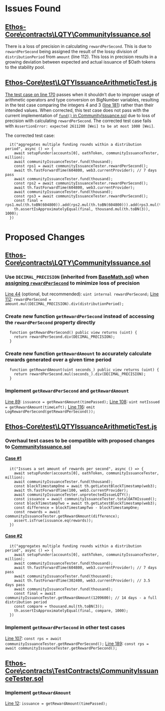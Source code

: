# Issues Found
## [Ethos-Core\contracts\LQTY\CommunityIssuance.sol](https://github.com/code-423n4/2023-02-ethos/blob/main/Ethos-Core/contracts/LQTY/CommunityIssuance.sol)
There is a loss of precision in calculating `rewardPerSecond`. This is due to `rewardPerSecond` being assigned the result of the lossy division of `distributionPeriod` from `amount` (line 112). This loss in precision results in a growing deviation between expected and actual issuance of $Oath tokens to the stability pool.
## [Ethos-Core\test\LQTYIssuanceArithmeticTest.js](https://github.com/code-423n4/2023-02-ethos/blob/main/Ethos-Core/test/LQTYIssuanceArithmeticTest.js)
[The test case on line 170](https://github.com/code-423n4/2023-02-ethos/blob/73687f32b934c9d697b97745356cdf8a1f264955/Ethos-Core/test/LQTYIssuanceArithmeticTest.js#L170) passes when it shouldn’t due to improper usage of arithmetic operators and type conversion on BigNumber variables, resulting in the test case comparing the integers 4 and 3 ([line 181](https://github.com/code-423n4/2023-02-ethos/blob/73687f32b934c9d697b97745356cdf8a1f264955/Ethos-Core/test/LQTYIssuanceArithmeticTest.js#L170)) rather than their intended values. When corrected, this test case does not pass with the current implementation of [`fund()` in CommunityIssuance.sol](https://github.com/code-423n4/2023-02-ethos/blob/73687f32b934c9d697b97745356cdf8a1f264955/Ethos-Core/contracts/LQTY/CommunityIssuance.sol#L101) due to loss of precision with calculating `rewardPerSecond`. The corrected test case fails with `AssertionError: expected 2611200 [Wei] to be at most 1000 [Wei]`.

The corrected test case:
```
  it("aggregates multiple funding rounds within a distribution period", async () => {
    await setupFunder(accounts[0], oathToken, communityIssuanceTester, million);
    await communityIssuanceTester.fund(thousand);
    const rps1 = await communityIssuanceTester.rewardPerSecond();
    await th.fastForwardTime(604800, web3.currentProvider); // 7 days pass
    await communityIssuanceTester.fund(thousand);
    const rps2 = await communityIssuanceTester.rewardPerSecond();
    await th.fastForwardTime(604800, web3.currentProvider);
    await communityIssuanceTester.fund(thousand);
    const rps3 = await communityIssuanceTester.rewardPerSecond();
    const final = rps1.mul(th.toBN(604800)).add(rps2.mul(th.toBN(604800))).add(rps3.mul(th.toBN(604800)));
    th.assertIsApproximatelyEqual(final, thousand.mul(th.toBN(3)), 1000);
  })
```
# Proposed Changes
## [Ethos-Core\contracts\LQTY\CommunityIssuance.sol](https://github.com/code-423n4/2023-02-ethos/blob/main/Ethos-Core/contracts/LQTY/CommunityIssuance.sol)
### Use `DECIMAL_PRECISION` (inherited from [BaseMath.sol](https://github.com/code-423n4/2023-02-ethos/blob/73687f32b934c9d697b97745356cdf8a1f264955/Ethos-Core/contracts/Dependencies/BaseMath.sol#L6)) when [assigning `rewardPerSecond`](https://github.com/code-423n4/2023-02-ethos/blob/73687f32b934c9d697b97745356cdf8a1f264955/Ethos-Core/contracts/LQTY/CommunityIssuance.sol#L112) to minimize loss of precision
[Line 44](https://github.com/code-423n4/2023-02-ethos/blob/73687f32b934c9d697b97745356cdf8a1f264955/Ethos-Core/contracts/LQTY/CommunityIssuance.sol#L44) (optional, but recommended): `uint internal rewardPerSecond;`
[Line 112](https://github.com/code-423n4/2023-02-ethos/blob/73687f32b934c9d697b97745356cdf8a1f264955/Ethos-Core/contracts/LQTY/CommunityIssuance.sol#L112): `rewardPerSecond = amount.mul(DECIMAL_PRECISION).div(distributionPeriod);`

### Create new function `getRewardPerSecond` instead of accessing the `rewardPerSecond` property directly
```
  function getRewardPerSecond() public view returns (uint) {
    return rewardPerSecond.div(DECIMAL_PRECISION);
  }
```
### Create new function `getRewardAmount` to accurately calculate rewards generated over a given time period
```
  function getRewardAmount(uint seconds_) public view returns (uint) {
    return rewardPerSecond.mul(seconds_).div(DECIMAL_PRECISION);
  }
```
### Implement `getRewardPerSecond` and `getRewardAmount`
[Line 89](https://github.com/code-423n4/2023-02-ethos/blob/73687f32b934c9d697b97745356cdf8a1f264955/Ethos-Core/contracts/LQTY/CommunityIssuance.sol#L89): `issuance = getRewardAmount(timePassed);`
[Line 108](https://github.com/code-423n4/2023-02-ethos/blob/73687f32b934c9d697b97745356cdf8a1f264955/Ethos-Core/contracts/LQTY/CommunityIssuance.sol#L108): `uint notIssued = getRewardAmount(timeLeft);`
[Line 116](https://github.com/code-423n4/2023-02-ethos/blob/73687f32b934c9d697b97745356cdf8a1f264955/Ethos-Core/contracts/LQTY/CommunityIssuance.sol#L116): `emit LogRewardPerSecond(getRewardPerSecond());`
## [Ethos-Core\test\LQTYIssuanceArithmeticTest.js](https://github.com/code-423n4/2023-02-ethos/blob/main/Ethos-Core/test/LQTYIssuanceArithmeticTest.js)
### Overhaul test cases to be compatible with proposed changes to [CommunityIssuance.sol](https://github.com/code-423n4/2023-02-ethos/blob/main/Ethos-Core/contracts/LQTY/CommunityIssuance.sol)
#### [Case #1](https://github.com/code-423n4/2023-02-ethos/blob/73687f32b934c9d697b97745356cdf8a1f264955/Ethos-Core/test/LQTYIssuanceArithmeticTest.js#L124)
```
  it("Issues a set amount of rewards per second", async () => {
    await setupFunder(accounts[0], oathToken, communityIssuanceTester, million);
    await communityIssuanceTester.fund(thousand);
    const blockTimestampOne = await th.getLatestBlockTimestamp(web3);
    await th.fastForwardTime(100, web3.currentProvider);
    await communityIssuanceTester.unprotectedIssueLQTY();
    const issuance = await communityIssuanceTester.totalOATHIssued();
    const blockTimestampTwo = await th.getLatestBlockTimestamp(web3);
    const difference = blockTimestampTwo - blockTimestampOne;
    const rewards = await communityIssuanceTester.getRewardAmount(difference);
    assert.isTrue(issuance.eq(rewards));
  })
```
#### [Case #2](https://github.com/code-423n4/2023-02-ethos/blob/main/Ethos-Core/test/LQTYIssuanceArithmeticTest.js#L170)
```
  it("aggregates multiple funding rounds within a distribution period", async () => {
    await setupFunder(accounts[0], oathToken, communityIssuanceTester, million);
    await communityIssuanceTester.fund(thousand);
    await th.fastForwardTime(604800, web3.currentProvider); // 7 days pass
    await communityIssuanceTester.fund(thousand);
    await th.fastForwardTime(302400, web3.currentProvider); // 3.5 days pass
    await communityIssuanceTester.fund(thousand);
    const final = await communityIssuanceTester.getRewardAmount(1209600); // 14 days - a full distribution period
    const compare = thousand.mul(th.toBN(3));
    th.assertIsApproximatelyEqual(final, compare, 1000);
  })
```
### Implement `getRewardPerSecond` in other test cases
[Line 107](https://github.com/code-423n4/2023-02-ethos/blob/main/Ethos-Core/test/LQTYIssuanceArithmeticTest.js#L107): `const rps = await communityIssuanceTester.getRewardPerSecond();`
[Line 189](https://github.com/code-423n4/2023-02-ethos/blob/main/Ethos-Core/test/LQTYIssuanceArithmeticTest.js#L189): `const rps = await communityIssuanceTester.getRewardPerSecond();`
## [Ethos-Core\contracts\TestContracts\CommunityIssuanceTester.sol](https://github.com/code-423n4/2023-02-ethos/blob/main/Ethos-Core/contracts/TestContracts/CommunityIssuanceTester.sol)
### Implement `getRewardAmount`
[Line 12](https://github.com/code-423n4/2023-02-ethos/blob/73687f32b934c9d697b97745356cdf8a1f264955/Ethos-Core/contracts/TestContracts/CommunityIssuanceTester.sol#L12): `issuance = getRewardAmount(timePassed);`